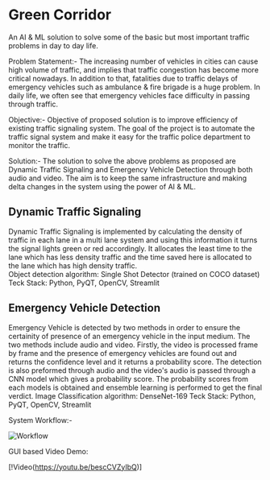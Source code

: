 # Green Corridor

An AI & ML solution to solve some of the basic but most important traffic problems in day to day life.

Problem Statement:- The increasing number of vehicles in cities can cause high volume of traffic, and implies that traffic congestion has become more critical nowadays. In addition to that, fatalities due to traffic delays of emergency vehicles such as ambulance & fire brigade is a huge problem. In daily life, we often see that emergency vehicles face difficulty in passing through traffic.

Objective:- Objective of proposed solution is to improve efficiency of existing traffic signaling system. The goal of the project is to automate the traffic signal system and make it easy for the traffic police department to monitor the traffic.

Solution:- The solution to solve the above problems as proposed are Dynamic Traffic Signaling and Emergency Vehicle Detection through both audio and video. The aim is to keep the same infrastructure and making delta changes in the system using the power of AI & ML.


## Dynamic Traffic Signaling
Dynamic Traffic Signaling is implemented by calculating the density of traffic in each lane in a multi lane system and using this information it turns the signal lights green or red accordingly. It allocates the least time to the lane which has less density traffic and the time saved here is allocated to the lane which has high density traffic.  
Object detection algorithm: Single Shot Detector (trained on COCO dataset)  
Teck Stack: Python, PyQT, OpenCV, Streamlit

## Emergency Vehicle Detection
Emergency Vehicle is detected by two methods in order to ensure the certainity of presence of an emergency vehicle in the input medium. The two methods include audio and video. Firstly, the video is processed frame by frame and the presence of emergency vehicles are found out and returns the confidence level and it returns a probability score.
The detection is also preformed through audio and the video's audio is passed through a CNN model which gives a probability score.
The probability scores from each models is obtained and ensemble learning is performed to get the final verdict.
Image Classification algorithm: DenseNet-169 
Teck Stack: Python, PyQT, OpenCV, Streamlit

System Workflow:-  

![Workflow](https://user-images.githubusercontent.com/80829447/205130227-27c7a87d-dcd4-44b2-a248-9f9dc7bbba03.jpg)

GUI based Video Demo:  


[!Video(https://youtu.be/bescCVZyIbQ)]
